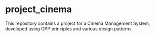 # project_cinema
This repository contains a project for a Cinema Management System, developed using OPP principles and various design patterns.
